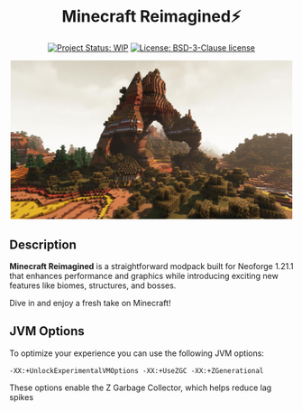 <div align="center">

# Minecraft Reimagined⚡

[![Project Status: WIP](https://www.repostatus.org/badges/latest/active.svg)](https://www.repostatus.org/#active)
[![License: BSD-3-Clause license](https://img.shields.io/badge/LICENSE-BSD--3--Clause-green.svg)](LICENSE)

<img src="https://raw.githubusercontent.com/blue-pulse/minecraft-reimagined/main/assets/img/minecraft-reimagined.jpg" alt="minecraft-reimagined" width="500">

</div>

## Description

**Minecraft Reimagined** is a straightforward modpack built for Neoforge 1.21.1 that enhances performance and graphics while introducing exciting new features like biomes, structures, and bosses.

Dive in and enjoy a fresh take on Minecraft!

## JVM Options

To optimize your experience you can use the following JVM options:

```
-XX:+UnlockExperimentalVMOptions -XX:+UseZGC -XX:+ZGenerational
```

These options enable the Z Garbage Collector, which helps reduce lag spikes 
